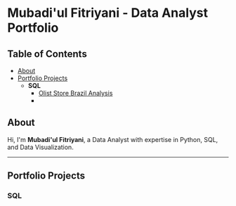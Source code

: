 # Mubadi'ul Fitriyani - Data Analyst Portfolio

## Table of Contents
- [About](#about)
- [Portfolio Projects](#portfolio-projects)
  - **SQL**
    - [Olist Store Brazil Analysis](#olist-store-brazil-analysis)
    - 
## About
Hi, I'm **Mubadi'ul Fitriyani**, a Data Analyst with expertise in Python, SQL, and Data Visualization.

---

## Portfolio Projects

### **SQL**


